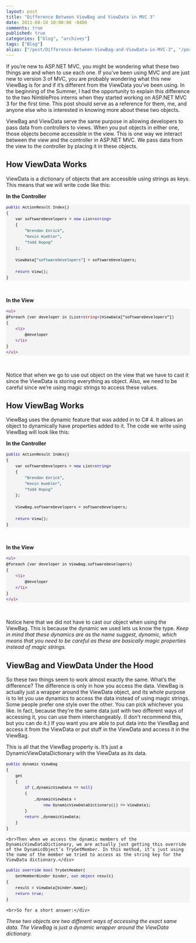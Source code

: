```yaml
---
layout: post
title: "Difference Between ViewBag and ViewData in MVC 3"
date: 2011-08-10 10:00:00 -0400
comments: true
published: true
categories: ["blog", "archives"]
tags: ["Blog"]
alias: ["/post/Difference-Between-ViewBag-and-ViewData-in-MVC-3", "/post/difference-between-viewbag-and-viewdata-in-mvc-3"]
---
```

<!-- more -->

<p>If you’re new to ASP.NET MVC, you might be wondering what these two things are and when to use each one. If you’ve been using MVC and are just new to version 3 of MVC, you are probably wondering what this new ViewBag is for and if it’s different from the ViewData you’ve been using. In the beginning of the Summer, I had the opportunity to explain this difference to the two NimblePros interns when they started working on ASP.NET MVC 3 for the first time. This post should serve as a reference for them, me, and anyone else who is interested in knowing more about these two objects.</p>  <p>ViewBag and ViewData serve the same purpose in allowing developers to pass data from controllers to views. When you put objects in either one, those objects become accessible in the view. This is one way we interact between the view and the controller in ASP.NET MVC. We pass data from the view to the controller by placing it in these objects.</p>  <h2>How ViewData Works</h2>  <p>ViewData is a dictionary of objects that are accessible using strings as keys. This means that we will write code like this:</p>  <p><strong>In the Controller</strong></p>  <div id="codeSnippetWrapper">   <pre style="border-bottom-style: none; text-align: left; padding-bottom: 0px; line-height: 12pt; background-color: #f4f4f4; margin: 0em; border-left-style: none; padding-left: 0px; width: 100%; padding-right: 0px; font-family: 'Courier New', courier, monospace; direction: ltr; border-top-style: none; color: black; border-right-style: none; font-size: 8pt; overflow: visible; padding-top: 0px" id="codeSnippet"><span style="color: #0000ff">public</span> ActionResult Index()<br>{<br>    var softwareDevelopers = <span style="color: #0000ff">new</span> List&lt;<span style="color: #0000ff">string</span>&gt;<br>    {<br>        <span style="color: #006080">"Brendan Enrick"</span>, <br>        <span style="color: #006080">"Kevin Kuebler"</span>, <br>        <span style="color: #006080">"Todd Ropog"</span><br>    };<br><br>    ViewData[<span style="color: #006080">"softwareDevelopers"</span>] = softwareDevelopers;<br><br>    <span style="color: #0000ff">return</span> View();<br>}<br></pre>

  <br></div>

<p><strong>In the View</strong></p>

<div id="codeSnippetWrapper">
  <pre style="border-bottom-style: none; text-align: left; padding-bottom: 0px; line-height: 12pt; background-color: #f4f4f4; margin: 0em; border-left-style: none; padding-left: 0px; width: 100%; padding-right: 0px; font-family: 'Courier New', courier, monospace; direction: ltr; border-top-style: none; color: black; border-right-style: none; font-size: 8pt; overflow: visible; padding-top: 0px" id="codeSnippet"><span style="color: #0000ff">&lt;</span><span style="color: #800000">ul</span><span style="color: #0000ff">&gt;</span><br>@foreach (var developer in (List<span style="color: #0000ff">&lt;</span><span style="color: #800000">string</span><span style="color: #0000ff">&gt;</span>)ViewData["softwareDevelopers"])<br>{<br>    <span style="color: #0000ff">&lt;</span><span style="color: #800000">li</span><span style="color: #0000ff">&gt;</span><br>        @developer<br>    <span style="color: #0000ff">&lt;/</span><span style="color: #800000">li</span><span style="color: #0000ff">&gt;</span><br>}<br><span style="color: #0000ff">&lt;/</span><span style="color: #800000">ul</span><span style="color: #0000ff">&gt;</span></pre>

  <br></div>

<p>Notice that when we go to use out object on the view that we have to cast it since the ViewData is storing everything as object. Also, we need to be careful since we’re using magic strings to access these values.</p>

<h2>How ViewBag Works</h2>

<p>ViewBag uses the dynamic feature that was added in to C# 4. It allows an object to dynamically have properties added to it. The code we write using ViewBag will look like this:</p>

<p><strong>In the Controller</strong></p>

<div id="codeSnippetWrapper">
  <pre style="border-bottom-style: none; text-align: left; padding-bottom: 0px; line-height: 12pt; background-color: #f4f4f4; margin: 0em; border-left-style: none; padding-left: 0px; width: 100%; padding-right: 0px; font-family: 'Courier New', courier, monospace; direction: ltr; border-top-style: none; color: black; border-right-style: none; font-size: 8pt; overflow: visible; padding-top: 0px" id="codeSnippet"><span style="color: #0000ff">public</span> ActionResult Index()<br>{<br>    var softwareDevelopers = <span style="color: #0000ff">new</span> List&lt;<span style="color: #0000ff">string</span>&gt;<br>    {<br>        <span style="color: #006080">"Brendan Enrick"</span>, <br>        <span style="color: #006080">"Kevin Kuebler"</span>, <br>        <span style="color: #006080">"Todd Ropog"</span><br>    };<br><br>    ViewBag.softwareDevelopers = softwareDevelopers;<br><br>    <span style="color: #0000ff">return</span> View();<br>}<br></pre>

  <br></div>

<p><strong>In the View</strong></p>

<div id="codeSnippetWrapper">
  <pre style="border-bottom-style: none; text-align: left; padding-bottom: 0px; line-height: 12pt; background-color: #f4f4f4; margin: 0em; border-left-style: none; padding-left: 0px; width: 100%; padding-right: 0px; font-family: 'Courier New', courier, monospace; direction: ltr; border-top-style: none; color: black; border-right-style: none; font-size: 8pt; overflow: visible; padding-top: 0px" id="codeSnippet"><span style="color: #0000ff">&lt;</span><span style="color: #800000">ul</span><span style="color: #0000ff">&gt;</span><br>@foreach (var developer in ViewBag.softwareDevelopers)<br>{<br>    <span style="color: #0000ff">&lt;</span><span style="color: #800000">li</span><span style="color: #0000ff">&gt;</span><br>        @developer<br>    <span style="color: #0000ff">&lt;/</span><span style="color: #800000">li</span><span style="color: #0000ff">&gt;</span><br>}<br><span style="color: #0000ff">&lt;/</span><span style="color: #800000">ul</span><span style="color: #0000ff">&gt;</span></pre>

  <br></div>



<p>Notice here that we did not have to cast our object when using the ViewBag. This is because the dynamic we used lets us know the type. <em>Keep in mind that these dynamics are as the name suggest, dynamic, which means that you need to be careful as these are basically magic properties instead of magic strings.</em></p>

<h2>ViewBag and ViewData Under the Hood</h2>

<p>So these two things seem to work almost exactly the same. What’s the difference? The difference is only in how you access the data. ViewBag is actually just a wrapper around the ViewData object, and its whole purpose is to let you use dynamics to access the data instead of using magic strings. Some people prefer one style over the other. You can pick whichever you like. In fact, because they’re the same data just with two different ways of accessing it, you can use them interchangeably. (I don’t recommend this, but you can do it.) If you want you are able to put data into the ViewBag and access it from the ViewData or put stuff in the ViewData and access it in the ViewBag.</p>

<p>This is all that the ViewBag property is. It’s just a DynamicViewDataDictionary with the ViewData as its data.</p>

<div id="codeSnippetWrapper">
  <div id="codeSnippetWrapper">
    <pre style="border-bottom-style: none; text-align: left; padding-bottom: 0px; line-height: 12pt; background-color: #f4f4f4; margin: 0em; border-left-style: none; padding-left: 0px; width: 100%; padding-right: 0px; font-family: 'Courier New', courier, monospace; direction: ltr; border-top-style: none; color: black; border-right-style: none; font-size: 8pt; overflow: visible; padding-top: 0px" id="codeSnippet"><span style="color: #0000ff">public</span> dynamic ViewBag <br>{ <br>    get <br>    { <br>        <span style="color: #0000ff">if</span> (_dynamicViewData == <span style="color: #0000ff">null</span>) <br>        {<br>            _dynamicViewData = <br>                <span style="color: #0000ff">new</span> DynamicViewDataDictionary(() =&gt; ViewData); <br>        }<br>        <span style="color: #0000ff">return</span> _dynamicViewData;<br>    }<br>} </pre>

    <br>Then when we access the dynamic members of the DynamicViewDataDictionary, we are actually just getting this override of the DynamicObject’s TryGetMember. In this method, it’s just using the name of the member we tried to access as the string key for the ViewData dictionary.</div>
</div>

<div id="codeSnippetWrapper">
  <div id="codeSnippetWrapper">
    <pre style="border-bottom-style: none; text-align: left; padding-bottom: 0px; line-height: 12pt; background-color: #f4f4f4; margin: 0em; border-left-style: none; padding-left: 0px; width: 100%; padding-right: 0px; font-family: 'Courier New', courier, monospace; direction: ltr; border-top-style: none; color: black; border-right-style: none; font-size: 8pt; overflow: visible; padding-top: 0px" id="codeSnippet"><span style="color: #0000ff">public</span> <span style="color: #0000ff">override</span> <span style="color: #0000ff">bool</span> TryGetMember(<br>    GetMemberBinder binder, <span style="color: #0000ff">out</span> <span style="color: #0000ff">object</span> result)<br>{<br>    result = ViewData[binder.Name]; <br>    <span style="color: #0000ff">return</span> <span style="color: #0000ff">true</span>;<br>}</pre>

    <br>So for a short answer:</div>
</div>

<p><em>These two objects are two different ways of accessing the exact same data. The ViewBag is just a dynamic wrapper around the ViewData dictionary.</em></p>
